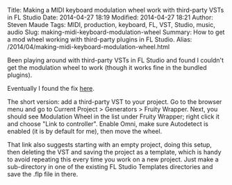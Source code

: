 Title: Making a MIDI keyboard modulation wheel work with third-party VSTs in FL Studio
Date: 2014-04-27 18:19
Modified: 2014-04-27 18:21
Author: Steven Maude
Tags: MIDI, production, keyboard, FL, VST, Studio, music, audio
Slug: making-midi-keyboard-modulation-wheel
Summary: How to get a mod wheel working with third-party plugins in FL Studio.
Alias: /2014/04/making-midi-keyboard-modulation-wheel.html

Been playing around with third-party VSTs in FL Studio and found I
couldn't get the modulation wheel to work (though it works fine in the
bundled plugins).

Eventually I found the fix
[here](http://music.tutsplus.com/tutorials/quick-tip-how-to-enable-the-mod-wheel-in-fl-studio--audio-10778).

The short version: add a third-party VST to your project. Go to the
browser menu and go to Current Project \> Generators \> Fruity Wrapper.
Next, you should see Modulation Wheel in the list under Fruity Wrapper;
right click it and choose "Link to controller". Enable Omni, make sure
Autodetect is enabled (it is by default for me), then move the wheel.

That link also suggests starting with an empty project, doing this
setup, then deleting the VST and saving the project as a template, which
is handy to avoid repeating this every time you work on a new project.
Just make a sub-directory in one of the existing FL Studio Templates
directories and save the .flp file in there.
